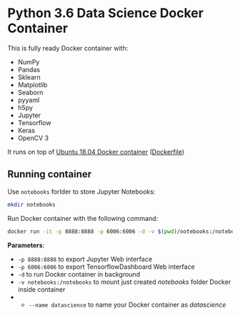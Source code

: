 # Python 3.6 Data Science Docker Container

This is fully ready Docker container with:

- NumPy
- Pandas
- Sklearn
- Matplotlib
- Seaborn
- pyyaml
- h5py
- Jupyter
- Tensorflow
- Keras
- OpenCV 3

It runs on top of [Ubuntu 18.04 Docker container](https://hub.docker.com/_/ubuntu/) ([Dockerfile](https://github.com/imjoseangel/docker-data-science/blob/devel/Dockerfile))

## Running container

Use ```notebooks``` forlder to store Jupyter Notebooks:

```sh
mkdir notebooks
```

Run Docker container with the following command:

```sh
docker run -it -p 8888:8888 -p 6006:6006 -d -v $(pwd)/notebooks:/notebooks --name datascience imjoseangel/datascience
```

**Parameters**:

- ```-p 8888:8888``` to export Jupyter Web interface
- ```-p 6006:6006``` to export TensorflowDashboard Web interface
- ```-d``` to run Docker container in background
- ```-v notebooks:/notebooks``` to mount just created *notebooks* folder Docker inside container
- - ```--name datascience``` to name your Docker container as *datascience*
